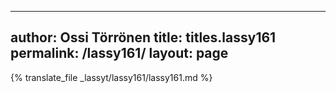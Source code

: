 
---
author: Ossi Törrönen
title: titles.lassy161
permalink: /lassy161/
layout: page
---
{% translate_file _lassyt/lassy161/lassy161.md %}